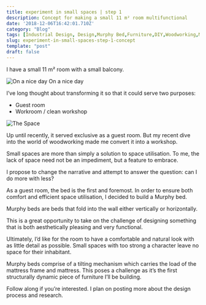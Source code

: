 ```yaml
---
title: experiment in small spaces | step 1
description: Concept for making a small 11 m² room multifunctional
date: '2018-12-06T16:42:01.710Z'
category: "Blog"
tags: [Industrial Design, Design,Murphy Bed,Furniture,DIY,Woodworking,Makers,3D Modeling]
slug: experiment-in-small-spaces-step-1-concept
template: "post"
draft: false
---
```


I have a small 11 m² room with a small balcony.

![On a nice day](img/1__MPLtbILMmfBtm9UOBi2H__A.jpeg)
On a nice day

I’ve long thought about transforming it so that it could serve two purposes:

*   Guest room
*   Workroom / clean workshop

![The Space](img/1__fAv5DD__FOyBKRxgPckj__lg.png)

Up until recently, it served exclusive as a guest room. But my recent dive into the world of woodworking made me convert it into a workshop.

Small spaces are more than simply a solution to space utilisation. To me, the lack of space need not be an impediment, but a feature to embrace.

I propose to change the narrative and attempt to answer the question: can I do more with less?

As a guest room, the bed is the first and foremost. In order to ensure both comfort and efficient space utilisation, I decided to build a Murphy bed.

Murphy beds are beds that fold into the wall either vertically or horizontally.

This is a great opportunity to take on the challenge of designing something that is both aesthetically pleasing and very functional.

Ultimately, I’d like for the room to have a comfortable and natural look with as little detail as possible. Small spaces with too strong a character leave no space for their inhabitant.

Murphy beds comprise of a tilting mechanism which carries the load of the mattress frame and mattress. This poses a challenge as it’s the first structurally dynamic piece of furniture I’ll be building.

Follow along if you’re interested. I plan on posting more about the design process and research.